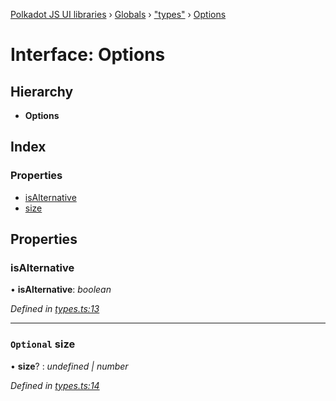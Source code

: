 [Polkadot JS UI libraries](../README.md) › [Globals](../globals.md) › ["types"](../modules/_types_.md) › [Options](_types_.options.md)

# Interface: Options

## Hierarchy

* **Options**

## Index

### Properties

* [isAlternative](_types_.options.md#isalternative)
* [size](_types_.options.md#optional-size)

## Properties

###  isAlternative

• **isAlternative**: *boolean*

*Defined in [types.ts:13](https://github.com/polkadot-js/ui/blob/8dfaea2bf/packages/ui-shared/src/icons/types.ts#L13)*

___

### `Optional` size

• **size**? : *undefined | number*

*Defined in [types.ts:14](https://github.com/polkadot-js/ui/blob/8dfaea2bf/packages/ui-shared/src/icons/types.ts#L14)*
